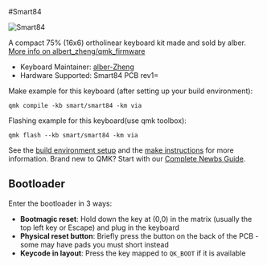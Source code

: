 #Smart84

![Smart84](https://imgur.com/a/IVjQGxT)

A compact 75% (16x6) ortholinear keyboard kit made and sold by alber. [More info on albert_zheng/qmk_firmware](https://github.com/alber-Zheng/qmk_firmware)

* Keyboard Maintainer: [alber-Zheng](https://github.com/alber-Zheng/qmk_firmware)
* Hardware Supported: Smart84 PCB rev1=

Make example for this keyboard (after setting up your build environment):

    qmk compile -kb smart/smart84 -km via

Flashing example for this keyboard(use qmk toolbox):

    qmk flash --kb smart/smart84 -km via

See the [build environment setup](https://docs.qmk.fm/#/getting_started_build_tools) and the [make instructions](https://docs.qmk.fm/#/getting_started_make_guide) for more information. Brand new to QMK? Start with our [Complete Newbs Guide](https://docs.qmk.fm/#/newbs).

## Bootloader

Enter the bootloader in 3 ways:

* **Bootmagic reset**: Hold down the key at (0,0) in the matrix (usually the top left key or Escape) and plug in the keyboard
* **Physical reset button**: Briefly press the button on the back of the PCB - some may have pads you must short instead
* **Keycode in layout**: Press the key mapped to `QK_BOOT` if it is available


